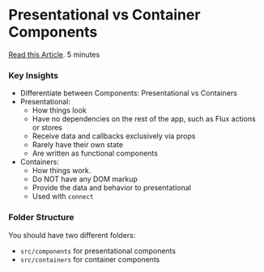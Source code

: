 # Presentational vs Container Components

[Read this Article](https://medium.com/@dan_abramov/smart-and-dumb-components-7ca2f9a7c7d0#.inndhsa74). 5 minutes

### Key Insights

- Differentiate between Components: Presentational vs Containers
- Presentational:
  - How things look
  - Have no dependencies on the rest of the app, such as Flux actions or stores
  - Receive data and callbacks exclusively via props
  - Rarely have their own state
  - Are written as functional components
- Containers:
  - How things work.
  - Do NOT have any DOM markup
  - Provide the data and behavior to presentational
  - Used with `connect`

### Folder Structure

You should have two different folders:

- `src/components` for presentational components
- `src/containers` for container components
